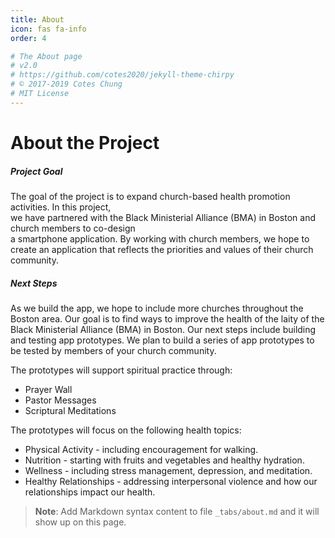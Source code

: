```yaml
---
title: About
icon: fas fa-info
order: 4

# The About page
# v2.0
# https://github.com/cotes2020/jekyll-theme-chirpy
# © 2017-2019 Cotes Chung
# MIT License
---
```


# About the Project
##### **Project Goal**
The goal of the project is to expand church-based health promotion activities. In this project,  
we have partnered with the Black Ministerial Alliance (BMA) in Boston and church members to co-design  
a smartphone application. By working with church members, we hope to create an application that reflects the priorities and values of their church community.

##### **Next Steps**

As we build the app, we hope to include more churches throughout the Boston area. Our goal is to find ways to improve the health of the
laity of the Black Ministerial Alliance (BMA) in Boston. Our next steps include building and testing app prototypes. We plan to build a
series of app prototypes to be tested by members of your church community.

The prototypes will support spiritual practice through:
- Prayer Wall
- Pastor Messages
- Scriptural Meditations

The prototypes will focus on the following health topics:
- Physical Activity - including encouragement for walking.
- Nutrition - starting with fruits and vegetables and healthy hydration.
- Wellness - including stress management, depression, and meditation.
- Healthy Relationships - addressing interpersonal violence and how our relationships impact our health.


> **Note**: Add Markdown syntax content to file `_tabs/about.md` and it will show up on this page.
